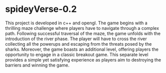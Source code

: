 # spideyVerse-0.2

This project is developed in c++ and opengl.
The game begins with a thrilling maze challenge where players have to navigate through a complex path. Following successful traversal of the maze, the game unfolds with the introduction of the river phase. The player will have to cross the river collecting all the powerups and escaping from the threats posed by the sharks. 
Moreover, the game boasts an additional level, offering players the opportunity to engage in a classic breakout game. This separate level provides a simple yet satisfying experience as players aim to destroying the barriers and winning the game.